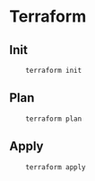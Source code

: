 # Terraform

## Init

```
    terraform init
```

## Plan

```
    terraform plan
```

## Apply

```
    terraform apply
```
